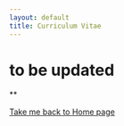 ```yaml
---
layout: default
title: Curriculum Vitae
---
```


# to be updated

**

[Take me back to Home page](./)
